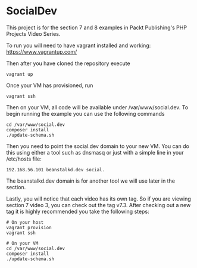 # SocialDev

This project is for the section 7 and 8 examples in Packt Publishing's PHP Projects Video Series.

To run you will need to have vagrant installed and working: https://www.vagrantup.com/

Then after you have cloned the repository execute

    vagrant up

Once your VM has provisioned, run

    vagrant ssh

Then on your VM, all code will be available under /var/www/social.dev. To begin running the example you can use the following commands

    cd /var/www/social.dev
    composer install
    ./update-schema.sh

Then you need to point the social.dev domain to your new VM. You can do this using either a tool such as dnsmasq or just with a simple line in your /etc/hosts file:

    192.168.56.101 beanstalkd.dev social.

The beanstalkd.dev domain is for another tool we will use later in the section.

Lastly, you will notice that each video has its own tag. So if you are viewing section 7 video 3, you can check out the tag v7.3. After checking out a new tag it is highly recommended you take the following steps:

    # On your host
    vagrant provision
    vagrant ssh
    
    # On your VM
    cd /var/www/social.dev
    composer install
    ./update-schema.sh

